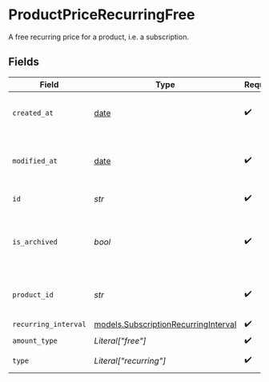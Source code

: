 # ProductPriceRecurringFree

A free recurring price for a product, i.e. a subscription.


## Fields

| Field                                                                              | Type                                                                               | Required                                                                           | Description                                                                        |
| ---------------------------------------------------------------------------------- | ---------------------------------------------------------------------------------- | ---------------------------------------------------------------------------------- | ---------------------------------------------------------------------------------- |
| `created_at`                                                                       | [date](https://docs.python.org/3/library/datetime.html#date-objects)               | :heavy_check_mark:                                                                 | Creation timestamp of the object.                                                  |
| `modified_at`                                                                      | [date](https://docs.python.org/3/library/datetime.html#date-objects)               | :heavy_check_mark:                                                                 | Last modification timestamp of the object.                                         |
| `id`                                                                               | *str*                                                                              | :heavy_check_mark:                                                                 | The ID of the price.                                                               |
| `is_archived`                                                                      | *bool*                                                                             | :heavy_check_mark:                                                                 | Whether the price is archived and no longer available.                             |
| `product_id`                                                                       | *str*                                                                              | :heavy_check_mark:                                                                 | The ID of the product owning the price.                                            |
| `recurring_interval`                                                               | [models.SubscriptionRecurringInterval](../models/subscriptionrecurringinterval.md) | :heavy_check_mark:                                                                 | N/A                                                                                |
| `amount_type`                                                                      | *Literal["free"]*                                                                  | :heavy_check_mark:                                                                 | N/A                                                                                |
| `type`                                                                             | *Literal["recurring"]*                                                             | :heavy_check_mark:                                                                 | The type of the price.                                                             |